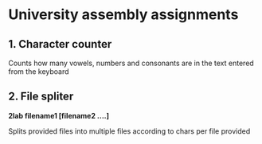 # University assembly assignments

## 1. Character counter
Counts how many vowels, numbers and consonants are in the text entered from the keyboard

## 2. File spliter
**2lab <charsPerFile> filename1 \[filename2 ....\]**
  
  
Splits provided files into multiple files according to chars per file provided
